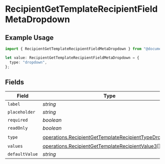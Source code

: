 # RecipientGetTemplateRecipientFieldMetaDropdown

## Example Usage

```typescript
import { RecipientGetTemplateRecipientFieldMetaDropdown } from "@documenso/sdk-typescript/models/operations";

let value: RecipientGetTemplateRecipientFieldMetaDropdown = {
  type: "dropdown",
};
```

## Fields

| Field                                                                                                                        | Type                                                                                                                         | Required                                                                                                                     | Description                                                                                                                  |
| ---------------------------------------------------------------------------------------------------------------------------- | ---------------------------------------------------------------------------------------------------------------------------- | ---------------------------------------------------------------------------------------------------------------------------- | ---------------------------------------------------------------------------------------------------------------------------- |
| `label`                                                                                                                      | *string*                                                                                                                     | :heavy_minus_sign:                                                                                                           | N/A                                                                                                                          |
| `placeholder`                                                                                                                | *string*                                                                                                                     | :heavy_minus_sign:                                                                                                           | N/A                                                                                                                          |
| `required`                                                                                                                   | *boolean*                                                                                                                    | :heavy_minus_sign:                                                                                                           | N/A                                                                                                                          |
| `readOnly`                                                                                                                   | *boolean*                                                                                                                    | :heavy_minus_sign:                                                                                                           | N/A                                                                                                                          |
| `type`                                                                                                                       | [operations.RecipientGetTemplateRecipientTypeDropdown](../../models/operations/recipientgettemplaterecipienttypedropdown.md) | :heavy_check_mark:                                                                                                           | N/A                                                                                                                          |
| `values`                                                                                                                     | [operations.RecipientGetTemplateRecipientValue3](../../models/operations/recipientgettemplaterecipientvalue3.md)[]           | :heavy_minus_sign:                                                                                                           | N/A                                                                                                                          |
| `defaultValue`                                                                                                               | *string*                                                                                                                     | :heavy_minus_sign:                                                                                                           | N/A                                                                                                                          |